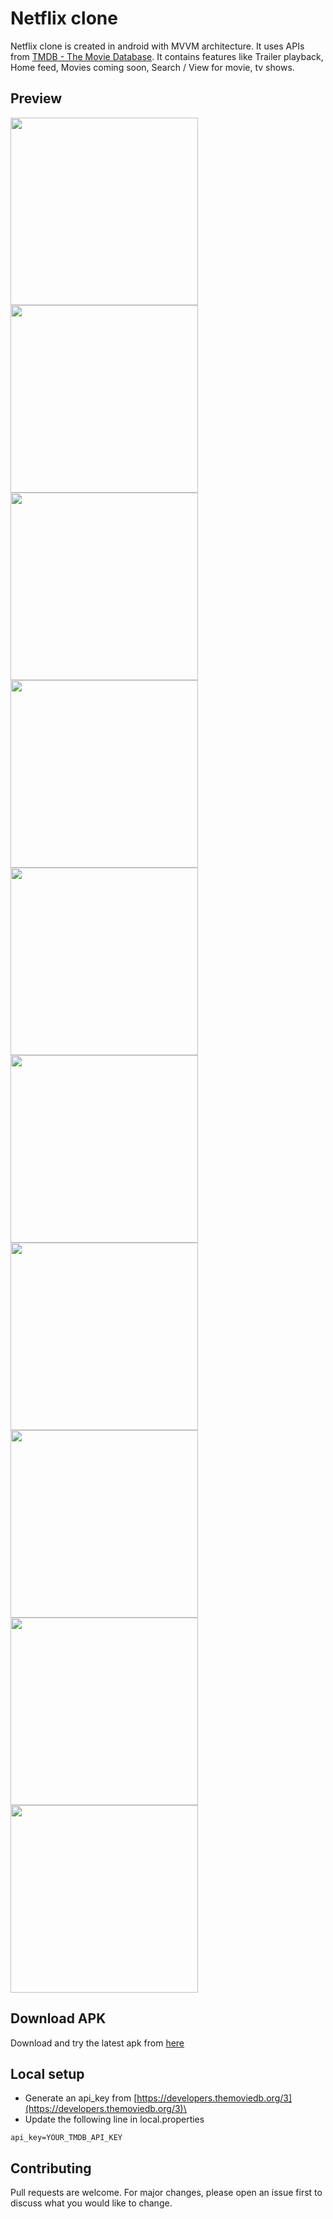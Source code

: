 # Netflix clone

Netflix clone is created in android with MVVM architecture. It uses APIs from [TMDB - The Movie Database](https://www.themoviedb.org/documentation/api). It contains features like Trailer playback, Home feed, Movies coming soon, Search / View for movie, tv shows.

## Preview
<img src="./images/Screenshot_20250211_123032.png" width=300/>
<img src="./images/Screenshot_20250211_123247.png" width=300/>
<img src="./images/Screenshot_20250211_123243.png" width=300/>
<img src="./images/Screenshot_20250211_123429.png" width=300/>
<img src="./images/Screenshot_20250211_123429.png" width=300/>
<img src="./images/Screenshot_20250211_123433.png" width=300/>
<img src="./images/Screenshot_20250211_123436.png" width=300/>
<img src="./images/Screenshot_20250211_124023.png" width=300/>
<img src="./images/Screenshot_20250211_124027.png" width=300/>
<img src="./images/Screenshot_20250211_124030.png" width=300/>

## Download APK
Download and try the latest apk from [here](https://github.com/Gopalakrishnan-V/netflix-clone/releases)

## Local setup
* Generate an api_key from [https://developers.themoviedb.org/3](https://developers.themoviedb.org/3)\
* Update the following line in local.properties
```
api_key=YOUR_TMDB_API_KEY
```

## Contributing
Pull requests are welcome. For major changes, please open an issue first to discuss what you would like to change.
